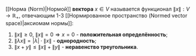[[Норма (Norm)|Нормой]] **вектора** $x \in V$ называется функционал $\lVert x\rVert: V \rightarrow \mathbb{R}_+$, отвечающим 1-3 [[Нормированное пространство (Normed vector space)|аксиомам нормы]]:
1. $\lVert x\rVert \geq 0, \: \lVert x\rVert =0 \Rightarrow x=0$ - **положительная определённость**;
2. $\lVert \lambda x \rVert=|\lambda| \cdot \lVert x\rVert$ - **однородность**;
3. $\lVert x+y \rVert \leq \lVert x \rVert + \lVert y \rVert$ - **неравенство треугольника**.